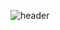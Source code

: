 ![header](https://capsule-render.vercel.app/api?type=wave&color=auto&height=300&section=header&text=Welcome%20to%20sk12392&fontSize=90)